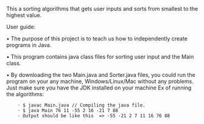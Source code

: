 ﻿This a sorting algorithms that gets user inputs and sorts from smallest to the highest value. 



User guide:

• The purpose of this project is to teach us how to independently create programs in Java. 

• This program contains java class files for sorting user input and the Main class.
    
 • By downloading the two Main.java and Sorter.java files, you could run the program on your any machine, Windows/Linux/Mac without any problems. Just make sure       you have the JDK installed on your machine Ex of running the algorithms:
    
        ◦ $ javac Main.java // Compiling the java file.
        ◦ $ java Main 76 11 -55 2 16 -21 7 88
        ◦ Output should be like this  => -55 -21 2 7 11 16 76 88

